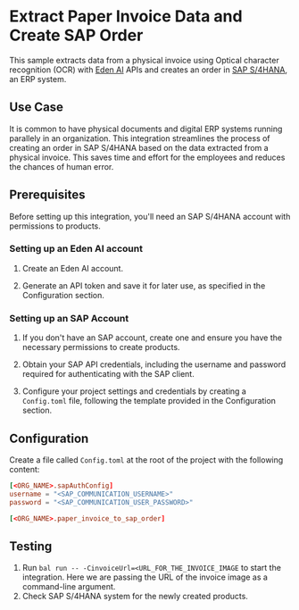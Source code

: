 # Extract Paper Invoice Data and Create SAP Order

This sample extracts data from a physical invoice using Optical character recognition (OCR) with [Eden AI](edenai.co) APIs and creates an order in [SAP S/4HANA](https://www.sap.com/products/erp/s4hana.html), an ERP system. 

## Use Case

It is common to have physical documents and digital ERP systems running parallely in an organization. This integration streamlines the process of creating an order in SAP S/4HANA based on the data extracted from a physical invoice. This saves time and effort for the employees and reduces the chances of human error.

## Prerequisites

Before setting up this integration, you'll need an SAP S/4HANA account with permissions to products.

### Setting up an Eden AI account

1. Create an Eden AI account.

2. Generate an API token and save it for later use, as specified in the Configuration section.

### Setting up an SAP Account

1. If you don't have an SAP account, create one and ensure you have the necessary permissions to create products.

2. Obtain your SAP API credentials, including the username and password required for authenticating with the SAP client.

3. Configure your project settings and credentials by creating a `Config.toml` file, following the template provided in the Configuration section.

## Configuration

Create a file called `Config.toml` at the root of the project with the following content:

```toml
[<ORG_NAME>.sapAuthConfig]
username = "<SAP_COMMUNICATION_USERNAME>"
password = "<SAP_COMMUNICATION_USER_PASSWORD>"

[<ORG_NAME>.paper_invoice_to_sap_order]
```

## Testing
1. Run `bal run -- -CinvoiceUrl=<URL_FOR_THE_INVOICE_IMAGE` to start the integration. Here we are passing the URL of the invoice image as a command-line argument.
2. Check SAP S/4HANA system for the newly created products.
